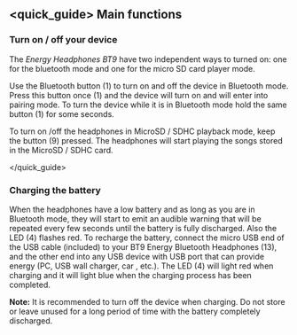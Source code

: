 ## <quick_guide> Main functions

### Turn on / off your device

The *Energy Headphones BT9* have two independent ways to turned on: one for the bluetooth mode and one for the micro SD card player mode.

Use the Bluetooth button (1) to turn on and off the device in Bluetooth mode. Press this button once (1) and the device will turn on and will enter into pairing mode. To turn the device while it is in Bluetooth mode hold the same button (1) for some seconds.

To turn on /off the headphones in MicroSD / SDHC playback mode, keep the button (9) pressed. The headphones will start playing the songs stored in the MicroSD / SDHC card.

</quick_guide>

### Charging the battery

When the headphones have a low battery and as long as you are in Bluetooth mode, they will start to emit an audible warning that will be repeated every few seconds until the battery is fully discharged. Also the LED (4) flashes red. To recharge the battery, connect the micro USB end of the USB cable (included) to your BT9 Energy Bluetooth Headphones (13), and the other end into any USB device with USB port that can provide energy (PC, USB wall charger, car , etc.).
The LED (4) will light red when charging and it will light blue when the charging process has been completed.


**Note:** It is recommended to turn off the device when charging. Do not store or leave unused for a long period of time with the battery completely discharged.
